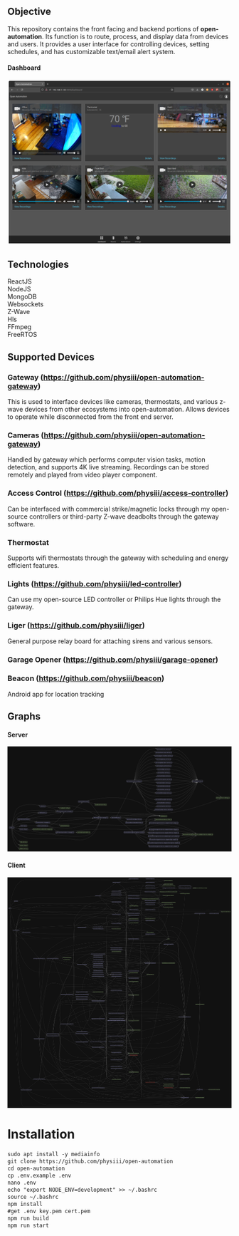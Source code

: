 ## Objective
This repository contains the front facing and backend portions of __open-automation__. Its function is to route, process, and display data from devices and users. It provides a user interface for controlling devices, setting schedules, and has customizable text/email alert system.

#### Dashboard
![Alt text](/images/dashboard.png?raw=true "Dashboard")

## Technologies
ReactJS  
NodeJS  
MongoDB  
Websockets  
Z-Wave  
Hls  
FFmpeg  
FreeRTOS  

## Supported Devices

### Gateway (https://github.com/physiii/open-automation-gateway)
This is used to interface devices like cameras, thermostats, and various z-wave devices from other ecosystems into open-automation. Allows devices to operate while disconnected from the front end server.

### Cameras (https://github.com/physiii/open-automation-gateway)
Handled by gateway which performs computer vision tasks, motion detection, and supports 4K live streaming. Recordings can be stored remotely and played from video player component.

### Access Control (https://github.com/physiii/access-controller)
Can be interfaced with commercial strike/magnetic locks through my open-source controllers or third-party Z-wave deadbolts through the gateway software.

### Thermostat
Supports wifi thermostats through the gateway with scheduling and energy efficient features.

### Lights (https://github.com/physiii/led-controller)
Can use my open-source LED controller or Philips Hue lights through the gateway.

### Liger (https://github.com/physiii/liger)
General purpose relay board for attaching sirens and various sensors.

### Garage Opener (https://github.com/physiii/garage-opener)

### Beacon (https://github.com/physiii/beacon)
Android app for location tracking

## Graphs

#### Server
![Alt text](/images/server-graph.svg?raw=true "Server Graph")

#### Client
![Alt text](/images/website-graph.svg?raw=true "Server Graph")


# Installation
	sudo apt install -y mediainfo
    git clone https://github.com/physiii/open-automation
    cd open-automation
    cp .env.example .env
    nano .env
    echo "export NODE_ENV=development" >> ~/.bashrc
    source ~/.bashrc
    npm install
    #get .env key.pem cert.pem
    npm run build
    npm run start
